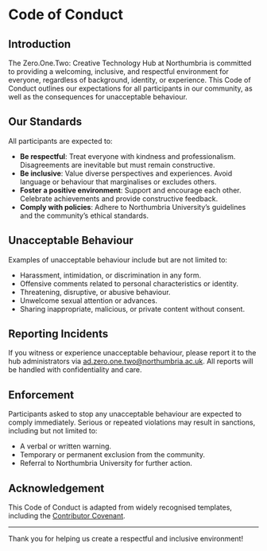 # Code of Conduct

## Introduction
The Zero.One.Two: Creative Technology Hub at Northumbria is committed to providing a welcoming, inclusive, and respectful environment for everyone, regardless of background, identity, or experience. This Code of Conduct outlines our expectations for all participants in our community, as well as the consequences for unacceptable behaviour.

## Our Standards
All participants are expected to:
- **Be respectful**: Treat everyone with kindness and professionalism. Disagreements are inevitable but must remain constructive.
- **Be inclusive**: Value diverse perspectives and experiences. Avoid language or behaviour that marginalises or excludes others.
- **Foster a positive environment**: Support and encourage each other. Celebrate achievements and provide constructive feedback.
- **Comply with policies**: Adhere to Northumbria University’s guidelines and the community’s ethical standards.

## Unacceptable Behaviour
Examples of unacceptable behaviour include but are not limited to:
- Harassment, intimidation, or discrimination in any form.
- Offensive comments related to personal characteristics or identity.
- Threatening, disruptive, or abusive behaviour.
- Unwelcome sexual attention or advances.
- Sharing inappropriate, malicious, or private content without consent.

## Reporting Incidents
If you witness or experience unacceptable behaviour, please report it to the hub administrators via [ad.zero.one.two@northumbria.ac.uk](mailto:ad.zero.one.two@northumbria.ac.uk). All reports will be handled with confidentiality and care.

## Enforcement
Participants asked to stop any unacceptable behaviour are expected to comply immediately. Serious or repeated violations may result in sanctions, including but not limited to:
- A verbal or written warning.
- Temporary or permanent exclusion from the community.
- Referral to Northumbria University for further action.

## Acknowledgement
This Code of Conduct is adapted from widely recognised templates, including the [Contributor Covenant](https://www.contributor-covenant.org).

---

Thank you for helping us create a respectful and inclusive environment!
